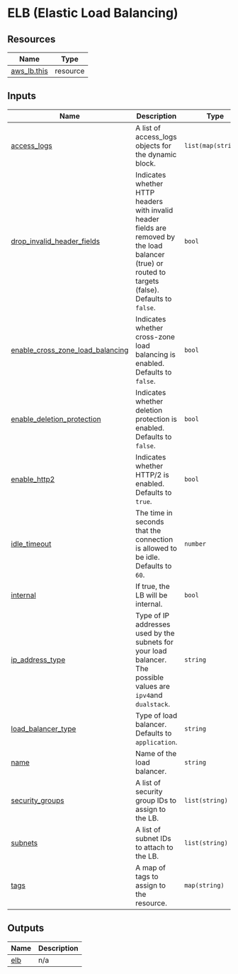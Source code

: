 # ELB (Elastic Load Balancing)

## Resources

| Name | Type |
|------|------|
| [aws_lb.this](https://registry.terraform.io/providers/hashicorp/aws/latest/docs/resources/lb) | resource |

## Inputs

| Name | Description | Type | Default | Required |
|------|-------------|------|---------|:--------:|
| <a name="input_access_logs"></a> [access\_logs](#input\_access\_logs) | A list of access\_logs objects for the dynamic block. | `list(map(string))` | `[]` | no |
| <a name="input_drop_invalid_header_fields"></a> [drop\_invalid\_header\_fields](#input\_drop\_invalid\_header\_fields) | Indicates whether HTTP headers with invalid header fields are removed by the load balancer (true) or routed to targets (false). Defaults to `false`. | `bool` | `false` | no |
| <a name="input_enable_cross_zone_load_balancing"></a> [enable\_cross\_zone\_load\_balancing](#input\_enable\_cross\_zone\_load\_balancing) | Indicates whether cross-zone load balancing is enabled. Defaults to `false`. | `bool` | `false` | no |
| <a name="input_enable_deletion_protection"></a> [enable\_deletion\_protection](#input\_enable\_deletion\_protection) | Indicates whether deletion protection is enabled. Defaults to `false`. | `bool` | `false` | no |
| <a name="input_enable_http2"></a> [enable\_http2](#input\_enable\_http2) | Indicates whether HTTP/2 is enabled. Defaults to `true`. | `bool` | `true` | no |
| <a name="input_idle_timeout"></a> [idle\_timeout](#input\_idle\_timeout) | The time in seconds that the connection is allowed to be idle. Defaults to `60`. | `number` | `60` | no |
| <a name="input_internal"></a> [internal](#input\_internal) | If true, the LB will be internal. | `bool` | `false` | no |
| <a name="input_ip_address_type"></a> [ip\_address\_type](#input\_ip\_address\_type) | Type of IP addresses used by the subnets for your load balancer. The possible values are `ipv4`and `dualstack`. | `string` | `"ipv4"` | no |
| <a name="input_load_balancer_type"></a> [load\_balancer\_type](#input\_load\_balancer\_type) | Type of load balancer. Defaults to `application`. | `string` | `"application"` | no |
| <a name="input_name"></a> [name](#input\_name) | Name of the load balancer. | `string` | `null` | no |
| <a name="input_security_groups"></a> [security\_groups](#input\_security\_groups) | A list of security group IDs to assign to the LB. | `list(string)` | `[]` | no |
| <a name="input_subnets"></a> [subnets](#input\_subnets) | A list of subnet IDs to attach to the LB. | `list(string)` | `[]` | no |
| <a name="input_tags"></a> [tags](#input\_tags) | A map of tags to assign to the resource. | `map(string)` | `{}` | no |

## Outputs

| Name | Description |
|------|-------------|
| <a name="output_elb"></a> [elb](#output\_elb) | n/a |
